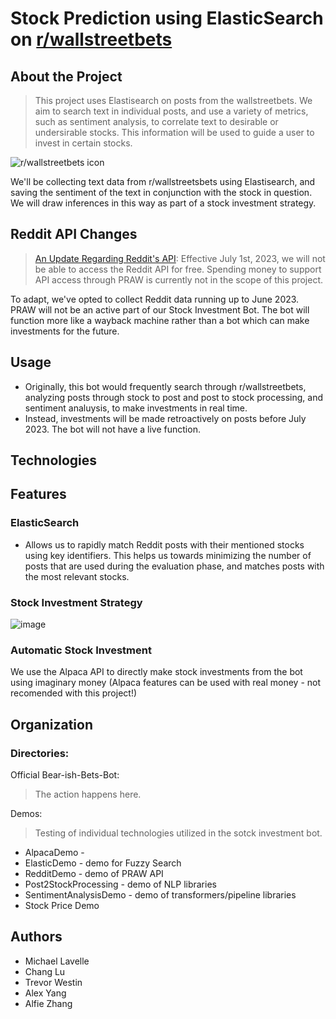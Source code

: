 # Stock Prediction using ElasticSearch on [r/wallstreetbets](https://www.reddit.com/r/wallstreetbets/)
## About the Project
> This project uses Elastisearch on posts from the wallstreetbets. We aim to search text in individual posts, and use a variety of metrics, such as sentiment analysis, to correlate text to desirable or undersirable stocks. This information will be used to guide a user to invest in certain stocks.

![r/wallstreetbets icon](https://a.thumbs.redditmedia.com/w-gbSE-QjkUuNjq2yPpekzEtN4CXRiL4tTO_XfloH80.png)

We'll be collecting text data from r/wallstreetsbets using Elastisearch, and saving the sentiment of the text in conjunction with the stock in question. We will draw inferences in this way as part of a stock investment strategy.

## Reddit API Changes
> [An Update Regarding Reddit's API](https://www.reddit.com/r/reddit/comments/12qwagm/an_update_regarding_reddits_api/): Effective July 1st, 2023, we will not be able to access the Reddit API for free. Spending money to support API access through PRAW is currently not in the scope of this project.

To adapt, we've opted to collect Reddit data running up to June 2023. PRAW will not be an active part of our Stock Investment Bot. The bot will function more like a wayback machine rather than a bot which can make investments for the future.
## Usage
- Originally, this bot would frequently search through r/wallstreetbets, analyzing posts through stock to post and post to stock processing,  and sentiment analuysis, to make investments in real time.
- Instead, investments will be made retroactively on posts before July 2023. The bot will not have a live function.

## Technologies

## Features
### ElasticSearch
- Allows us to rapidly match Reddit posts with their mentioned stocks using key identifiers. This helps us towards minimizing the number of posts that are used during the evaluation phase, and matches posts with the most relevant stocks.
### Stock Investment Strategy
![image](https://github.com/Bear-ish-Bets/.github/assets/72900975/2b1be666-612a-4f35-bcfa-283135c6fe80)

### Automatic Stock Investment
We use the Alpaca API to directly make stock investments from the bot using imaginary money (Alpaca features can be used with real money - not recomended with this project!)

## Organization

### Directories:
Official Bear-ish-Bets-Bot:
> The action happens here.

Demos:
> Testing of individual technologies utilized in the sotck investment bot.
- AlpacaDemo - 
- ElasticDemo - demo for Fuzzy Search
- RedditDemo - demo of PRAW API
- Post2StockProcessing - demo of NLP libraries
- SentimentAnalysisDemo - demo of transformers/pipeline libraries
- Stock Price Demo

## Authors
- Michael Lavelle
- Chang Lu
- Trevor Westin
- Alex Yang
- Alfie Zhang
